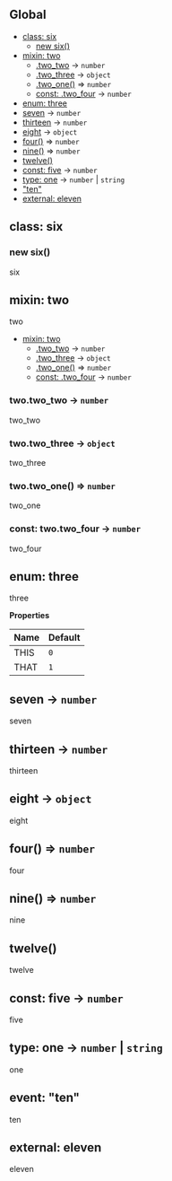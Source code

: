 ## Global
* [class: six](#six)
  * [new six()](#new_six_new)
* [mixin: two](#two)
  * [.two_two](#two.two_two) → <code>number</code>
  * [.two_three](#two.two_three) → <code>object</code>
  * [.two_one()](#two.two_one) ⇒ <code>number</code>
  * [const: .two_four](#two.two_four) → <code>number</code>
* [enum: three](#three)
* [seven](#seven) → <code>number</code>
* [thirteen](#thirteen) → <code>number</code>
* [eight](#eight) → <code>object</code>
* [four()](#four) ⇒ <code>number</code>
* [nine()](#nine) ⇒ <code>number</code>
* [twelve()](#twelve)
* [const: five](#five) → <code>number</code>
* [type: one](#one) → <code>number</code> \| <code>string</code>
* ["ten"](#event_ten)
* [external: eleven](#external_eleven)

<a name="six"></a>
## class: six
<a name="new_six_new"></a>
### new six()
six

<a name="two"></a>
## mixin: two
two


* [mixin: two](#two)
  * [.two_two](#two.two_two) → <code>number</code>
  * [.two_three](#two.two_three) → <code>object</code>
  * [.two_one()](#two.two_one) ⇒ <code>number</code>
  * [const: .two_four](#two.two_four) → <code>number</code>

<a name="two.two_two"></a>
### two.two_two → <code>number</code>
two_two

<a name="two.two_three"></a>
### two.two_three → <code>object</code>
two_three

<a name="two.two_one"></a>
### two.two_one() ⇒ <code>number</code>
two_one

<a name="two.two_four"></a>
### const: two.two_four → <code>number</code>
two_four

<a name="three"></a>
## enum: three
three

**Properties**

| Name | Default |
| --- | --- |
| THIS | <code>0</code> | 
| THAT | <code>1</code> | 

<a name="seven"></a>
## seven → <code>number</code>
seven

<a name="thirteen"></a>
## thirteen → <code>number</code>
thirteen

<a name="eight"></a>
## eight → <code>object</code>
eight

<a name="four"></a>
## four() ⇒ <code>number</code>
four

<a name="nine"></a>
## nine() ⇒ <code>number</code>
nine

<a name="twelve"></a>
## twelve()
twelve

<a name="five"></a>
## const: five → <code>number</code>
five

<a name="one"></a>
## type: one → <code>number</code> \| <code>string</code>
one

<a name="event_ten"></a>
## event: "ten"
ten

<a name="external_eleven"></a>
## external: eleven
eleven

